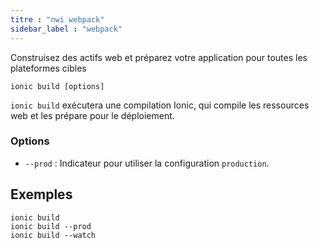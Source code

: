 ```yaml
---
titre : "nwi webpack"
sidebar_label : "webpack"
---
```


Construisez des actifs web et préparez votre application pour toutes les plateformes cibles

```shell
ionic build [options]
```

`ionic build` exécutera une compilation Ionic, qui compile les ressources web et les prépare pour le déploiement.

### Options

 - `--prod` : Indicateur pour utiliser la configuration `production`.
      

## Exemples

```shell
ionic build
ionic build --prod
ionic build --watch
```